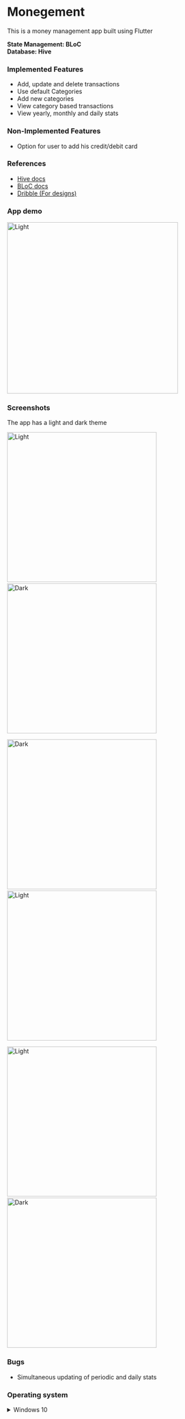 # Monegement

This is a money management app built using Flutter

<b>State Management: BLoC</b> <br/>
<b>Database: Hive</b>

### Implemented Features

<ul>
    <li>Add, update and delete transactions</li>
    <li>Use default Categories</li>
    <li>Add new categories</li>
    <li>View category based transactions</li>
    <li>View yearly, monthly and daily stats</li>
</ul>

### Non-Implemented Features

<ul>
    <li>Option for user to add his credit/debit card</li>
</ul>

### References

<ul>
    <li><a href="https://docs.hivedb.dev/#/">Hive docs</a></li>
    <li><a href="https://pub.dev/packages/flutter_bloc">BLoC docs</a></li>
    <li><a href="https://dribbble.com/">Dribble (For designs)</a></li>
</ul>

### App demo

<img alt="Light" src="https://user-images.githubusercontent.com/56069189/120006331-6e667300-bff6-11eb-95f0-048437fa0235.gif" height="400px">

### Screenshots

The app has a light and dark theme

<p align="left">
  <img alt="Light" src="https://user-images.githubusercontent.com/56069189/119987100-4a993200-bfe2-11eb-9276-77f6dc97af48.jpg" height="350px" >
&nbsp; &nbsp; &nbsp; &nbsp;
  <img alt="Dark" src="https://user-images.githubusercontent.com/56069189/119986966-1d4c8400-bfe2-11eb-9387-b7198d2242a3.jpg" height="350px">
</p>
<p align="left">
<img alt="Dark" src="https://user-images.githubusercontent.com/56069189/119987988-3e61a480-bfe3-11eb-85c3-acdce2e5498d.jpg" height="350px">
&nbsp; &nbsp; &nbsp; &nbsp;
<img alt="Light" src="https://user-images.githubusercontent.com/56069189/119987826-13775080-bfe3-11eb-9354-c86bd5d51e22.jpg" height="350px" >
</p>
<p align="left">
  <img alt="Light" src="https://user-images.githubusercontent.com/56069189/119988141-710b9d00-bfe3-11eb-9735-96aac9cdda4c.jpg" height="350px" >
&nbsp; &nbsp; &nbsp; &nbsp;
  <img alt="Dark" src="https://user-images.githubusercontent.com/56069189/119988303-9698a680-bfe3-11eb-9b28-731dfe198787.jpg" height="350px">
</p>

### Bugs

<ul>
  <li>Simultaneous updating of periodic and daily stats</li>
</ul>

### Operating system

<details>
    <summary>Windows 10</summary>
</details>
